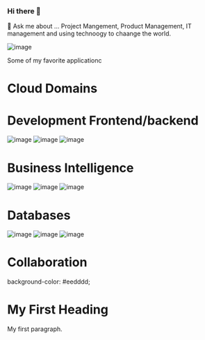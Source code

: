 ### Hi there 👋

💬 Ask me about ...
Project Mangement, Product Management, IT management and using technoogy to chaange the world. 

![image](https://github.com/Blass2000/Blass2000/assets/89789502/c915656d-ddb5-401b-b4b9-a84c9161c231)

<!--
**Blass2000/Blass2000** is a ✨ _special_ ✨ repository because its `README.md` (this file) appears on your GitHub profile.

Here are some ideas to get you started:

- 🔭 I’m currently working on ...
- 🌱 I’m currently learning ...
- 👯 I’m looking to collaborate on ...
- 🤔 I’m looking for help with ...

- 📫 How to reach me: ...
- 😄 Pronouns: ...
- ⚡ Fun fact: ...
-->

Some of my favorite applicationc

# Cloud Domains

# Development Frontend/backend

![image](https://github.com/Blass2000/Blass2000/assets/89789502/baa0199c-9770-4dd1-bfc0-c7e159a156d1) ![image](https://github.com/Blass2000/Blass2000/assets/89789502/e3974586-4ad4-44f9-8cdb-ced44332e952) ![image](https://github.com/Blass2000/Blass2000/assets/89789502/a97abd73-6e6b-49c7-a3c9-8ada1965570e)


# Business Intelligence 

![image](https://github.com/Blass2000/Blass2000/assets/89789502/4fb19615-33d0-4f4d-bd52-4a20d45c89c8) ![image](https://github.com/Blass2000/Blass2000/assets/89789502/2b60dd7c-658e-4373-b6d6-c4531e3eacd2) ![image](https://github.com/Blass2000/Blass2000/assets/89789502/b7c24004-88f3-4309-b97f-8860859e498b)

# Databases

![image](https://github.com/Blass2000/Blass2000/assets/89789502/742a37cc-fd04-4497-bd36-19a40180ada4) ![image](https://github.com/Blass2000/Blass2000/assets/89789502/b0ab05f7-a7a3-4b36-adfd-6a77f5e35c5c) ![image](https://github.com/Blass2000/Blass2000/assets/89789502/d8357ec5-7e75-4d04-b35d-8bef15fbf71e)

# Collaboration 

background-color: #eedddd;

<!DOCTYPE html>
<html>
<body>

<h1>My First Heading</h1>
<p>My first paragraph.</p>

</body>
</html>
